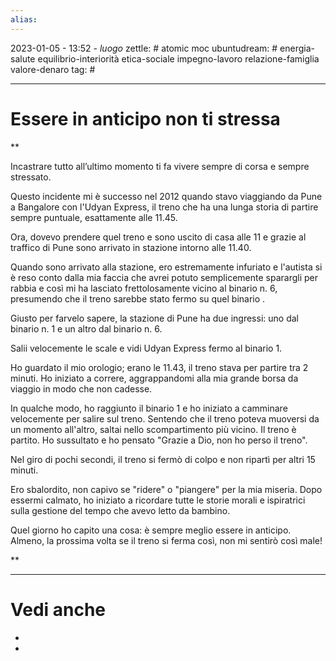 ```yaml
---
alias: 
---
```

2023-01-05 - 13:52 - *luogo*
zettle: # atomic moc
ubuntudream: # energia-salute equilibrio-interiorità etica-sociale impegno-lavoro relazione-famiglia valore-denaro 
tag: #

---
# Essere in anticipo non ti stressa


**

Incastrare tutto all’ultimo momento ti fa vivere sempre di corsa e sempre stressato.

  

Questo incidente mi è successo nel 2012 quando stavo viaggiando da Pune a Bangalore con l'Udyan Express, il treno che ha una lunga storia di partire sempre puntuale, esattamente alle 11.45.

  

Ora, dovevo prendere quel treno e sono uscito di casa alle 11 e grazie al traffico di Pune sono arrivato in stazione intorno alle 11.40.

Quando sono arrivato alla stazione, ero estremamente infuriato e l'autista si è reso conto dalla mia faccia che avrei potuto semplicemente sparargli per rabbia e così mi ha lasciato frettolosamente vicino al binario n. 6, presumendo che il treno sarebbe stato fermo su quel binario .

Giusto per farvelo sapere, la stazione di Pune ha due ingressi: uno dal binario n. 1 e un altro dal binario n. 6.

  

Salii velocemente le scale e vidi Udyan Express fermo al binario 1.

  

Ho guardato il mio orologio; erano le 11.43, il treno stava per partire tra 2 minuti. Ho iniziato a correre, aggrappandomi alla mia grande borsa da viaggio in modo che non cadesse.

In qualche modo, ho raggiunto il binario 1 e ho iniziato a camminare velocemente per salire sul treno. Sentendo che il treno poteva muoversi da un momento all'altro, saltai nello scompartimento più vicino. Il treno è partito. Ho sussultato e ho pensato "Grazie a Dio, non ho perso il treno".

  

Nel giro di pochi secondi, il treno si fermò di colpo e non ripartì per altri 15 minuti.

  

Ero sbalordito, non capivo se "ridere" o "piangere" per la mia miseria. Dopo essermi calmato, ho iniziato a ricordare tutte le storie morali e ispiratrici sulla gestione del tempo che avevo letto da bambino.

  

Quel giorno ho capito una cosa: è sempre meglio essere in anticipo. Almeno, la prossima volta se il treno si ferma così, non mi sentirò così male!

**


---
# Vedi anche
- 
- 